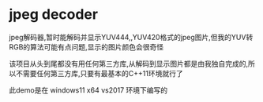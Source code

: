 # jpeg decoder
jpeg解码器,暂时能解码并显示YUV444,,YUV420格式的jpeg图片,但我的YUV转RGB的算法可能有点问题,显示的图片颜色会很奇怪  

该项目从头到尾都没有用任何第三方库,从解码到显示图片都是由我独自完成的,所以不需要任何第三方库,只要有最基本的C++11环境就行了

此demo是在 windows11 x64 vs2017 环境下编写的
